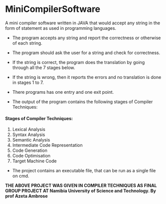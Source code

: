 # MiniCompilerSoftware
A mini compiler software written in JAVA that would accept any string in the form of statement as used in programming languages.

- The program accepts any string and report the correctness or
otherwise of each string.

- The program should ask the user for a string and check for correctness.

- If the string is correct, the program does the translation by going through
all the 7 stages below.

- If the string is wrong, then it reports the errors and no translation is done
in stages 1 to 7.

- There programs has one entry and one exit point.

- The output of the program contains the following stages of Compiler
Techniques:

#### Stages of Compiler Techniques:

1. Lexical Analysis
2. Syntax Analysis
3. Semantic Analysis
4. Intermediate Code Representation
5. Code Generation
6. Code Optimisation
7. Target Machine Code

- The project contains an executable file, that can be run as a single file on cmd.

**THE ABOVE PROJECT WAS GIVEN IN COMPILER TECHNIQUES AS FINAL GROUP PROJECT AT Namibia University of Science and Technology. By prof Azeta Ambrose**
